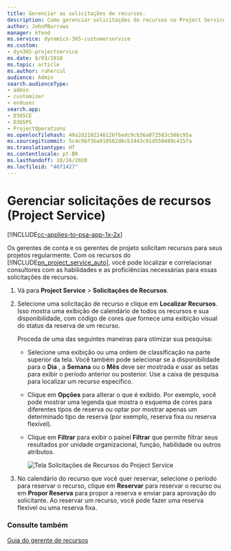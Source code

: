 ```yaml
---
title: Gerenciar as solicitações de recursos.
description: Como gerenciar solicitações de recursos no Project Service
author: JohnPBurrows
manager: kfend
ms.service: dynamics-365-customerservice
ms.custom:
- dyn365-projectservice
ms.date: 8/03/2018
ms.topic: article
ms.author: ruhercul
audience: Admin
search.audienceType:
- admin
- customizer
- enduser
search.app:
- D365CE
- D365PS
- ProjectOperations
ms.openlocfilehash: 49a2d2102246126f6edc9cb36a072583c566c95a
ms.sourcegitcommit: 5c4c9bf3ba018562d6cb3443c01d550489c415fa
ms.translationtype: HT
ms.contentlocale: pt-BR
ms.lasthandoff: 10/16/2020
ms.locfileid: "4071427"
---
```

# <a name="manage-resource-requests-project-service"></a>Gerenciar solicitações de recursos (Project Service)

[!INCLUDE[cc-applies-to-psa-app-1x-2x](../includes/cc-applies-to-psa-app-1x-2x.md)]

Os gerentes de conta e os gerentes de projeto solicitam recursos para seus projetos regularmente. Com os recursos do [!INCLUDE[pn_project_service_auto](../includes/pn-project-service-auto.md)], você pode localizar e correlacionar consultores com as habilidades e as proficiências necessárias para essas solicitações de recursos.  
  
1. Vá para **Project Service** > **Solicitações de Recursos**.  
  
2. Selecione uma solicitação de recurso e clique em **Localizar Recursos**. Isso mostra uma exibição de calendário de todos os recursos e sua disponibilidade, com código de cores que fornece uma exibição visual do status da reserva de um recurso.  
  
    Proceda de uma das seguintes maneiras para otimizar sua pesquisa:  
  
   -   Selecione uma exibição ou uma ordem de classificação na parte superior da tela. Você também pode selecionar se a disponibilidade para o **Dia** , a **Semana** ou o **Mês** deve ser mostrada e usar as setas para exibir o período anterior ou posterior. Use a caixa de pesquisa para localizar um recurso específico.  
  
   -   Clique em **Opções** para alterar o que é exibido. Por exemplo, você pode mostrar uma legenda que mostra o esquema de cores para diferentes tipos de reserva ou optar por mostrar apenas um determinado tipo de reserva (por exemplo, reserva fixa ou reserva flexível).  
  
   -   Clique em **Filtrar** para exibir o painel **Filtrar** que permite filtrar seus resultados por unidade organizacional, função, habilidade ou outros atributos.  
  
       ![Tela Solicitações de Recursos do Project Service](../psa/media/project-service-resource-request-screen.png "Tela Solicitações de Recursos do Project Service")  
  
3. No calendário do recurso que você quer reservar, selecione o período para reservar o recurso, clique em **Reservar** para reservar o recurso ou em **Propor Reserva** para propor a reserva e enviar para aprovação do solicitante. Ao reservar um recurso, você pode fazer uma reserva flexível ou uma reserva fixa.  
  
### <a name="see-also"></a>Consulte também  
 [Guia do gerente de recursos](../psa/resource-manager-guide.md)
